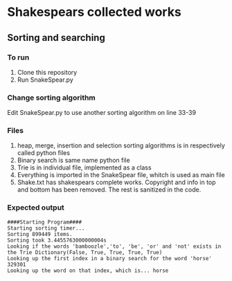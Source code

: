 # Shakespears collected works 
## Sorting and searching

### To run
1. Clone this repository
2. Run SnakeSpear.py 

### Change sorting algorithm
Edit SnakeSpear.py to use another sorting algorithm on line 33-39

### Files
1. heap, merge, insertion and selection sorting algorithms is in respectively called python files
2. Binary search is same name python file
3. Trie is in individual file, implemented as a class
4. Everything is imported in the SnakeSpear file, whitch is used as main file
5. Shake.txt has shakespears complete works. Copyright and info in top and bottom has been removed. The rest is sanitized in the code.

### Expected output
```
####Starting Program####
Starting sorting timer...
Sorting 899449 items.
Sorting took 3.4455763000000004s
Looking if the words 'bamboozle','to', 'be', 'or' and 'not' exists in the Trie Dictionary(False, True, True, True, True)
Looking up the first index in a binary search for the word 'horse' 329301
Looking up the word on that index, which is... horse
```
